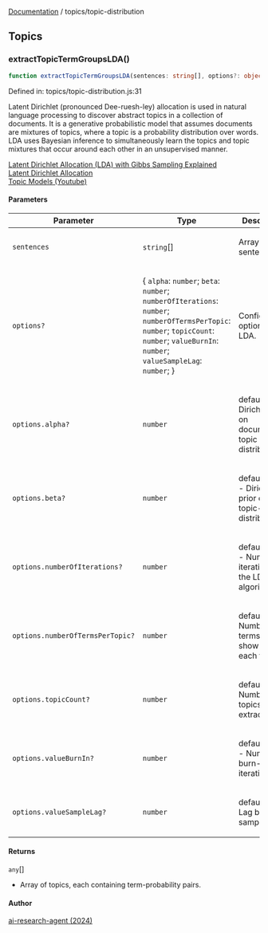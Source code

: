 [Documentation](../modules.md) / topics/topic-distribution

## Topics

### extractTopicTermGroupsLDA()

```ts
function extractTopicTermGroupsLDA(sentences: string[], options?: object): any[];
```

Defined in: topics/topic-distribution.js:31

Latent Dirichlet (pronounced Dee-ruesh-ley) allocation  is used
in natural language processing to discover abstract topics in a
collection of documents. It is a generative probabilistic model
that assumes documents are mixtures of topics, where a topic
is a probability distribution over words. LDA uses Bayesian
inference to simultaneously learn the topics and topic mixtures
that occur around each other in an unsupervised manner. <br />

[Latent Dirichlet Allocation (LDA) with Gibbs Sampling 
 Explained](https://www.youtube.com/watch?v=aPRjj8i_6yE)<br />
[Latent Dirichlet Allocation](https://www.geeksforgeeks.org/latent-dirichlet-allocation/) <br />
[Topic Models (Youtube)](https://www.youtube.com/watch?v=yK7nN3FcgUs) <br />

#### Parameters

<table>
<thead>
<tr>
<th>Parameter</th>
<th>Type</th>
<th>Description</th>
</tr>
</thead>
<tbody>
<tr>
<td>

`sentences`

</td>
<td>

`string`[]

</td>
<td>

Array of input sentences.

</td>
</tr>
<tr>
<td>

`options?`

</td>
<td>

\{ `alpha`: `number`; `beta`: `number`; `numberOfIterations`: `number`; `numberOfTermsPerTopic`: `number`; `topicCount`: `number`; `valueBurnIn`: `number`; `valueSampleLag`: `number`; \}

</td>
<td>

Configuration options for LDA.

</td>
</tr>
<tr>
<td>

`options.alpha?`

</td>
<td>

`number`

</td>
<td>

default=0.1 - Dirichlet prior on document-topic distributions.

</td>
</tr>
<tr>
<td>

`options.beta?`

</td>
<td>

`number`

</td>
<td>

default=0.01 - Dirichlet prior on topic-word distributions.

</td>
</tr>
<tr>
<td>

`options.numberOfIterations?`

</td>
<td>

`number`

</td>
<td>

default=1000 - Number of iterations for the LDA algorithm.

</td>
</tr>
<tr>
<td>

`options.numberOfTermsPerTopic?`

</td>
<td>

`number`

</td>
<td>

default=10 - Number of terms to show for each topic.

</td>
</tr>
<tr>
<td>

`options.topicCount?`

</td>
<td>

`number`

</td>
<td>

default=10 - Number of topics to extract.

</td>
</tr>
<tr>
<td>

`options.valueBurnIn?`

</td>
<td>

`number`

</td>
<td>

default=100 - Number of burn-in iterations.

</td>
</tr>
<tr>
<td>

`options.valueSampleLag?`

</td>
<td>

`number`

</td>
<td>

default=10 - Lag between samples.

</td>
</tr>
</tbody>
</table>

#### Returns

`any`[]

- Array of topics, each containing term-probability pairs.

#### Author

[ai-research-agent (2024)](https://airesearch.js.org)
